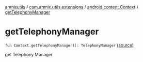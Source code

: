 [amnixutils](../../index.md) / [com.amnix.utils.extensions](../index.md) / [android.content.Context](index.md) / [getTelephonyManager](./get-telephony-manager.md)

# getTelephonyManager

`fun Context.getTelephonyManager(): TelephonyManager` [(source)](https://github.com/AmniX/amnixUtils/tree/master/amnixutils/src/main/java/com/amnix/utils/extensions/ContextExtension.kt#L381)

get Telephony Manager

